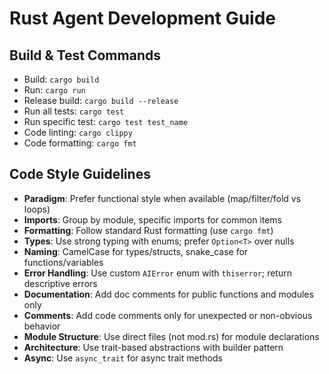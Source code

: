 # Rust Agent Development Guide

## Build & Test Commands
- Build: `cargo build`
- Run: `cargo run`
- Release build: `cargo build --release`
- Run all tests: `cargo test`
- Run specific test: `cargo test test_name`
- Code linting: `cargo clippy`
- Code formatting: `cargo fmt`

## Code Style Guidelines
- **Paradigm**: Prefer functional style when available (map/filter/fold vs loops)
- **Imports**: Group by module, specific imports for common items
- **Formatting**: Follow standard Rust formatting (use `cargo fmt`)
- **Types**: Use strong typing with enums; prefer `Option<T>` over nulls
- **Naming**: CamelCase for types/structs, snake_case for functions/variables
- **Error Handling**: Use custom `AIError` enum with `thiserror`; return descriptive errors
- **Documentation**: Add doc comments for public functions and modules only
- **Comments**: Add code comments only for unexpected or non-obvious behavior
- **Module Structure**: Use direct files (not mod.rs) for module declarations
- **Architecture**: Use trait-based abstractions with builder pattern
- **Async**: Use `async_trait` for async trait methods
